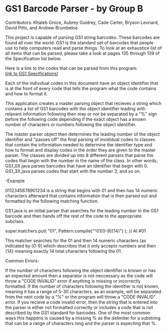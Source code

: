 # GS1 Barcode Parser - by Group B

Contributors: Khaleb Groce, Aubrey Guidrey, Cade Carter, Bryson Leonard, David Pitts, and Andrew Brumbeloe 

This project is capable of parsing GS1 string barcodes.
These barcodes are found all over the world. GS1 is the standard set of barcodes that people use to help computers read and parse things.
To look at an exhaustice list of all items that can be parsed, please take a look at pages 135 through 139 of the Specification list below.

Here is a link to the codes that can be parsed from this program:   
[link to GS1 Specifications!](https://www.gs1.org/docs/barcodes/GS1_General_Specifications.pdf)

Each of the individual codes in this document have an object identifier that is at the front of every code that tells the program what the code contains and how to format it.

This application creates a master parsing object that recieves a string which contains a list of GS1 barcodes with the object identifier leading with relavant information following then may or not be separated by a "%" sign before the following code depending if the exact object has a known number of characters or numbers following the object identifier. 

The master parser object then determines the leading number of the object identifier and "passes off" the final parsing of invididual codes to classes that contain the information needed to determine the identifier type and how to format and display codes in the order they are given to the master parser. The classes are divided up into 8 different parsers that parse the codes that begin with the number in the name of the class. In other words, GS1_0X.java parses barcodes that have an identifier that begin with 0. GS1_3X.java parses codes that start with the number 3, and so on. 

-Example

0112345678901234 is a string that begins with 01 and then has 14 numeric characters afterward that contains information that is then parsed out and formatted by the following matching function.

GS1.java is an initial parser that searches for the leading number in the GS1 barcode and then hands off the rest of the code to the appropriate subclass.

super.matchers.put( "01", Pattern.compile("^01[0-9]{14}") ); // AI #01

This matcher searches for the 01 and then 14 numeric characters (as indicated by [0-9] which describes that it only accepts numbers and then {14} meaning exactly 14 total characters following the 01.

Common Errors-

If the number of characters following the object identifier is known or has an expected amount then a separator is not neccessary as the code will throw a "CODE INVALID" error if anything is missing or incorrectly formatted. If the number of characters following the identifier is not known, meaning it has a range of 5-30 characters, as an example, will be separated from the next code by a "%" or the program will throw a "CODE INVALID" error. If you recieve a code invalid error, then the string that is entered into the parser is either not formatted correctly or includes a code that is not described by the GS1 standard for barcodes. One of the most common ways this happens is caused by a missing % as the delimiter for a substring that can be a range of characters long and the parser is expecting that %.

